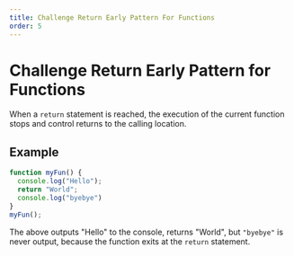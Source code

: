 ```yaml
---
title: Challenge Return Early Pattern For Functions
order: 5
---
```

# Challenge Return Early Pattern for Functions

When a `return` statement is reached, the execution of the current function stops and control returns to the calling location.

## Example

```javascript
function myFun() {
  console.log("Hello");
  return "World";
  console.log("byebye")
}
myFun();
```

The above outputs "Hello" to the console, returns "World", but `"byebye"` is never output, because the function exits at the `return` statement.
